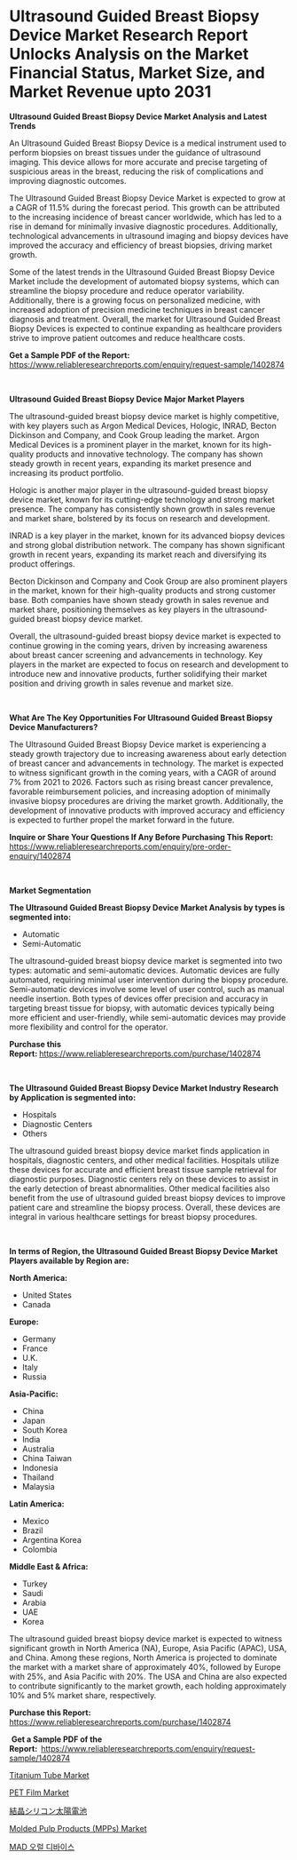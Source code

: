 <p><h1>Ultrasound Guided Breast Biopsy Device Market Research Report Unlocks Analysis on the Market Financial Status, Market Size, and Market Revenue upto 2031</h1></p><p><strong>Ultrasound Guided Breast Biopsy Device Market Analysis and Latest Trends</strong></p>
<p><p>An Ultrasound Guided Breast Biopsy Device is a medical instrument used to perform biopsies on breast tissues under the guidance of ultrasound imaging. This device allows for more accurate and precise targeting of suspicious areas in the breast, reducing the risk of complications and improving diagnostic outcomes.</p><p>The Ultrasound Guided Breast Biopsy Device Market is expected to grow at a CAGR of 11.5% during the forecast period. This growth can be attributed to the increasing incidence of breast cancer worldwide, which has led to a rise in demand for minimally invasive diagnostic procedures. Additionally, technological advancements in ultrasound imaging and biopsy devices have improved the accuracy and efficiency of breast biopsies, driving market growth.</p><p>Some of the latest trends in the Ultrasound Guided Breast Biopsy Device Market include the development of automated biopsy systems, which can streamline the biopsy procedure and reduce operator variability. Additionally, there is a growing focus on personalized medicine, with increased adoption of precision medicine techniques in breast cancer diagnosis and treatment. Overall, the market for Ultrasound Guided Breast Biopsy Devices is expected to continue expanding as healthcare providers strive to improve patient outcomes and reduce healthcare costs.</p></p>
<p><strong>Get a Sample PDF of the Report:&nbsp;</strong> <a href="https://www.reliableresearchreports.com/enquiry/request-sample/1402874">https://www.reliableresearchreports.com/enquiry/request-sample/1402874</a></p>
<p>&nbsp;</p>
<p><strong>Ultrasound Guided Breast Biopsy Device Major Market Players</strong></p>
<p><p>The ultrasound-guided breast biopsy device market is highly competitive, with key players such as Argon Medical Devices, Hologic, INRAD, Becton Dickinson and Company, and Cook Group leading the market. Argon Medical Devices is a prominent player in the market, known for its high-quality products and innovative technology. The company has shown steady growth in recent years, expanding its market presence and increasing its product portfolio.</p><p>Hologic is another major player in the ultrasound-guided breast biopsy device market, known for its cutting-edge technology and strong market presence. The company has consistently shown growth in sales revenue and market share, bolstered by its focus on research and development.</p><p>INRAD is a key player in the market, known for its advanced biopsy devices and strong global distribution network. The company has shown significant growth in recent years, expanding its market reach and diversifying its product offerings.</p><p>Becton Dickinson and Company and Cook Group are also prominent players in the market, known for their high-quality products and strong customer base. Both companies have shown steady growth in sales revenue and market share, positioning themselves as key players in the ultrasound-guided breast biopsy device market.</p><p>Overall, the ultrasound-guided breast biopsy device market is expected to continue growing in the coming years, driven by increasing awareness about breast cancer screening and advancements in technology. Key players in the market are expected to focus on research and development to introduce new and innovative products, further solidifying their market position and driving growth in sales revenue and market size.</p></p>
<p>&nbsp;</p>
<p><strong>What Are The Key Opportunities For Ultrasound Guided Breast Biopsy Device Manufacturers?</strong></p>
<p><p>The Ultrasound Guided Breast Biopsy Device market is experiencing a steady growth trajectory due to increasing awareness about early detection of breast cancer and advancements in technology. The market is expected to witness significant growth in the coming years, with a CAGR of around 7% from 2021 to 2026. Factors such as rising breast cancer prevalence, favorable reimbursement policies, and increasing adoption of minimally invasive biopsy procedures are driving the market growth. Additionally, the development of innovative products with improved accuracy and efficiency is expected to further propel the market forward in the future.</p></p>
<p><strong>Inquire or Share Your Questions If Any Before Purchasing This Report:</strong> <a href="https://www.reliableresearchreports.com/enquiry/pre-order-enquiry/1402874">https://www.reliableresearchreports.com/enquiry/pre-order-enquiry/1402874</a></p>
<p>&nbsp;</p>
<p><strong>Market Segmentation</strong></p>
<p><strong>The Ultrasound Guided Breast Biopsy Device Market Analysis by types is segmented into:</strong></p>
<p><ul><li>Automatic</li><li>Semi-Automatic</li></ul></p>
<p><p>The ultrasound-guided breast biopsy device market is segmented into two types: automatic and semi-automatic devices. Automatic devices are fully automated, requiring minimal user intervention during the biopsy procedure. Semi-automatic devices involve some level of user control, such as manual needle insertion. Both types of devices offer precision and accuracy in targeting breast tissue for biopsy, with automatic devices typically being more efficient and user-friendly, while semi-automatic devices may provide more flexibility and control for the operator.</p></p>
<p><strong>Purchase this Report:&nbsp;</strong><a href="https://www.reliableresearchreports.com/purchase/1402874">https://www.reliableresearchreports.com/purchase/1402874</a></p>
<p>&nbsp;</p>
<p><strong>The Ultrasound Guided Breast Biopsy Device Market Industry Research by Application is segmented into:</strong></p>
<p><ul><li>Hospitals</li><li>Diagnostic Centers</li><li>Others</li></ul></p>
<p><p>The ultrasound guided breast biopsy device market finds application in hospitals, diagnostic centers, and other medical facilities. Hospitals utilize these devices for accurate and efficient breast tissue sample retrieval for diagnostic purposes. Diagnostic centers rely on these devices to assist in the early detection of breast abnormalities. Other medical facilities also benefit from the use of ultrasound guided breast biopsy devices to improve patient care and streamline the biopsy process. Overall, these devices are integral in various healthcare settings for breast biopsy procedures.</p></p>
<p>&nbsp;</p>
<p><strong>In terms of Region, the Ultrasound Guided Breast Biopsy Device Market Players available by Region are:</strong></p>
<p>
    <p> <strong> North America: </strong>
        <ul>
            <li>United States</li>
            <li>Canada</li>
        </ul>
        </p> 
    <p> <strong> Europe: </strong>
        <ul>
            <li>Germany</li>
            <li>France</li>
            <li>U.K.</li>
            <li>Italy</li>
            <li>Russia</li>
        </ul>
        </p> 
    <p> <strong> Asia-Pacific: </strong>
        <ul>
            <li>China</li>
            <li>Japan</li>
            <li>South Korea</li>
            <li>India</li>
            <li>Australia</li>
            <li>China Taiwan</li>
            <li>Indonesia</li>
            <li>Thailand</li>
            <li>Malaysia</li>
        </ul>
        </p> 
    <p> <strong> Latin America: </strong>
        <ul>
            <li>Mexico</li>
            <li>Brazil</li>
            <li>Argentina Korea</li>
            <li>Colombia</li>
        </ul>
        </p> 
    <p> <strong> Middle East & Africa: </strong>
        <ul>
            <li>Turkey</li>
            <li>Saudi</li>
            <li>Arabia</li>
            <li>UAE</li>
            <li>Korea</li>
        </ul>
    </p>
    </p>
<p><p>The ultrasound guided breast biopsy device market is expected to witness significant growth in North America (NA), Europe, Asia Pacific (APAC), USA, and China. Among these regions, North America is projected to dominate the market with a market share of approximately 40%, followed by Europe with 25%, and Asia Pacific with 20%. The USA and China are also expected to contribute significantly to the market growth, each holding approximately 10% and 5% market share, respectively.</p></p>
<p><strong>Purchase this Report: </strong><a href="https://www.reliableresearchreports.com/purchase/1402874">https://www.reliableresearchreports.com/purchase/1402874</a></p>
<p>&nbsp;<strong>Get a Sample PDF of the Report:&nbsp;&nbsp;</strong><a href="https://www.reliableresearchreports.com/enquiry/request-sample/1402874">https://www.reliableresearchreports.com/enquiry/request-sample/1402874</a></p>
<p><strong></strong></p>
<p><p><a href="https://view.publitas.com/reportprime-1/titanium-tube-market-research-report-reveals-the-latest-trends-and-opportunities-of-this-market-for-period-from-2024-2031/">Titanium Tube Market</a></p><p><a href="https://view.publitas.com/reportprime-1/pet-film-market-size-growing-and-forecasted-for-period-from-2024-2031-and-provides-complete-market-analysis-of-this-market/">PET Film Market</a></p><p><a href="https://medium.com/@naomieconner2023/%E7%B5%90%E6%99%B6%E3%82%B7%E3%83%AA%E3%82%B3%E3%83%B3pv%E3%82%BB%E3%83%AB%E5%B8%82%E5%A0%B4-%E5%B8%82%E5%A0%B4cagr-%E5%B8%82%E5%A0%B4%E3%83%88%E3%83%AC%E3%83%B3%E3%83%89-%E3%81%8A%E3%82%88%E3%81%B3%E6%88%90%E9%95%B7%E6%88%A6%E7%95%A5%E3%81%AB%E9%96%A2%E3%81%99%E3%82%8B%E6%B4%9E%E5%AF%9F-c29d4dcaca69">結晶シリコン太陽電池</a></p><p><a href="https://fuschia-pecorino-a6d.notion.site/Molded-Pulp-Products-MPPs-Market-A-Comprehensive-Report-of-its-Market-Share-Growth-Trends-2024--9986e06507dc42aabfe59e90dc674f2d">Molded Pulp Products (MPPs) Market</a></p><p><a href="https://medium.com/@alagxrsdye646804/mad-%EA%B5%AC%EA%B0%95%EA%B8%B0%EA%B8%B0-%EC%8B%9C%EC%9E%A5%EC%9D%80-%EC%8B%9C%EC%9E%A5-%EC%A0%90%EC%9C%A0%EC%9C%A8-%EC%8B%9C%EC%9E%A5-%EB%8F%99%ED%96%A5-%EB%B0%8F-%EC%8B%9C%EC%9E%A5-%EC%84%B1%EC%9E%A5%EC%97%90-%EA%B4%80%ED%95%9C-%EC%A0%95%EB%B3%B4%EB%A5%BC-%EC%A0%9C%EA%B3%B5%ED%95%A9%EB%8B%88%EB%8B%A4-f1e0246d9718">MAD 오럴 디바이스</a></p></p>